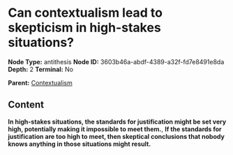 # Can contextualism lead to skepticism in high-stakes situations?

**Node Type:** antithesis
**Node ID:** 3603b46a-abdf-4389-a32f-fd7e8491e8da
**Depth:** 2
**Terminal:** No

**Parent:** [Contextualism](contextualism.md)

## Content

**In high-stakes situations, the standards for justification might be set very high, potentially making it impossible to meet them.**, **If the standards for justification are too high to meet, then skeptical conclusions that nobody knows anything in those situations might result.**
